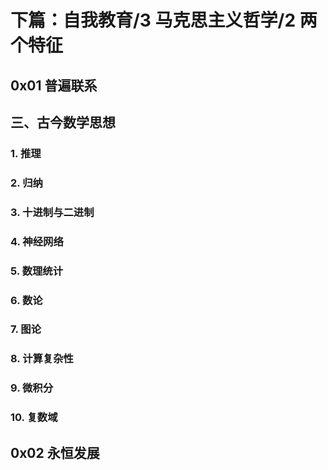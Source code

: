 # 下篇：自我教育/3 马克思主义哲学/2 两个特征

## 0x01 普遍联系

## 三、古今数学思想

### 1. 推理

### 2. 归纳

### 3. 十进制与二进制

### 4. 神经网络

### 5. 数理统计

### 6. 数论

### 7. 图论

### 8. 计算复杂性

### 9. 微积分

### 10. 复数域

## 0x02 永恒发展